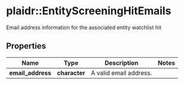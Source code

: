 # plaidr::EntityScreeningHitEmails

Email address information for the associated entity watchlist hit

## Properties
Name | Type | Description | Notes
------------ | ------------- | ------------- | -------------
**email_address** | **character** | A valid email address. | 


